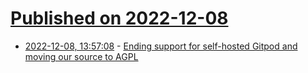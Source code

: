 # [Published on 2022-12-08](index.md)

* [2022-12-08, 13:57:08](https://news.ycombinator.com/item?id=33907897) - [Ending support for self-hosted Gitpod and moving our source to AGPL](https://github.com/gitpod-io/website/blob/main/src/routes/blog/introducing-gitpod-dedicated.md)
